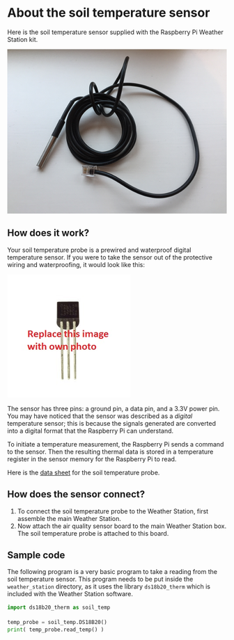 # About the soil temperature sensor

Here is the soil temperature sensor supplied with the Raspberry Pi Weather Station kit.

![Soil temperature sensor](images/soil_temp_sensor.png)

## How does it work?

Your soil temperature probe is a prewired and waterproof digital temperature sensor. If you were to take the sensor out of the protective wiring and waterproofing, it would look like this:

![Digital temperature sensor](images/bare_sensor.jpg)

The sensor has three pins: a ground pin, a data pin, and a 3.3V power pin. You may have noticed that the sensor was described as a *digital* temperature sensor; this is because the signals generated are converted into a digital format that the Raspberry Pi can understand. 

To initiate a temperature measurement, the Raspberry Pi sends a command to the sensor. Then the resulting thermal data is stored in a temperature register in the sensor memory for the Raspberry Pi to read. 

Here is the [data sheet](http://datasheets.maximintegrated.com/en/ds/DS18B20.pdf) for the soil temperature probe.

## How does the sensor connect?

1. To connect the soil temperature probe to the Weather Station, first assemble the main Weather Station.
1. Now attach the air quality sensor board to the main Weather Station box. The soil temperature probe is attached to this board.


## Sample code

The following program is a very basic program to take a reading from the soil temperature sensor. This program needs to be put inside the `weather_station` directory, as it uses the library `ds18b20_therm` which is included with the Weather Station software.

```python
import ds18b20_therm as soil_temp

temp_probe = soil_temp.DS18B20()
print( temp_probe.read_temp() )
```
